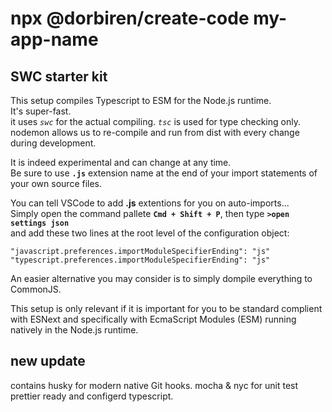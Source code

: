 # npx @dorbiren/create-code my-app-name 


## SWC starter kit
This setup compiles Typescript to ESM for the Node.js runtime.    
It's super-fast.     
it uses *`swc`* for the actual compiling.
*`tsc`* is used for type checking only.
nodemon allows us to re-compile and run from dist with every change during development.

It is indeed experimental and can change at any time.    
Be sure to use **`.js`** extension name at the end of your import statements of your own source files.

You can tell VSCode to add **.js** extentions for you on auto-imports...    
Simply open the command pallete **`Cmd + Shift + P`**, then type   **`>open settings json`**    
and add these two lines at the root level of the configuration object:

```
"javascript.preferences.importModuleSpecifierEnding": "js"
"typescript.preferences.importModuleSpecifierEnding": "js"
```

An easier alternative you may consider is to simply dompile everything to CommonJS.
  
This setup is only relevant if it is important for you to be standard complient with ESNext and specifically with EcmaScript Modules (ESM) running natively in the Node.js runtime. 

## new update 
contains husky for modern native Git hooks.
mocha & nyc for unit test 
prettier ready and configerd
typescript.
